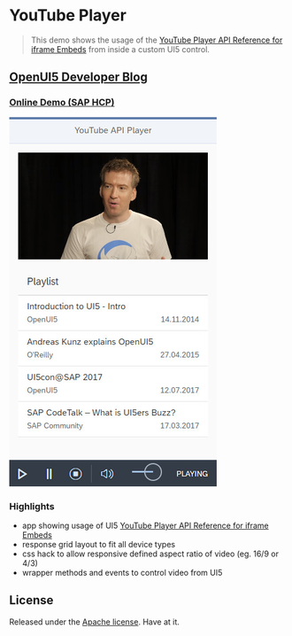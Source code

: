 # YouTube Player

> This demo shows the usage of the [YouTube Player API Reference for iframe Embeds](https://developers.google.com/youtube/iframe_api_reference) from inside a custom UI5 control.

## [OpenUI5 Developer Blog](http://openui5.blogspot.com/2018/04/youtube-player.html)

### [Online Demo (SAP HCP)](https://youtube-p1940953245trial.dispatcher.hanatrial.ondemand.com/index.html)

![Screenshot](YouTube.jpg)

### Highlights
- app showing usage of UI5 [YouTube Player API Reference for iframe Embeds](https://developers.google.com/youtube/iframe_api_reference)
- response grid layout to fit all device types
- css hack to allow responsive defined aspect ratio of video (eg. 16/9 or 4/3)
- wrapper methods and events to control video from UI5

## License

Released under the [Apache license](http://www.apache.org/licenses/). Have at it.